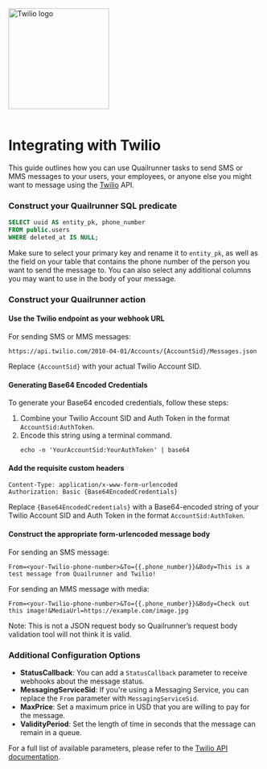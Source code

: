 <img src="https://pages.twilio.com/rs/294-TKB-300/images/twilio-logo-red_2.png" alt="Twilio logo" width="200" style="margin-bottom: 16px;">

# Integrating with Twilio

This guide outlines how you can use Quailrunner tasks to send SMS or MMS messages to your users, your employees, or anyone else you might want to message using the [Twilio](https://www.twilio.com) API.

### Construct your Quailrunner SQL predicate

```sql
SELECT uuid AS entity_pk, phone_number
FROM public.users
WHERE deleted_at IS NULL;
```

Make sure to select your primary key and rename it to `entity_pk`, as well as the field on your table that contains the phone number of the person you want to send the message to. You can also select any additional columns you may want to use in the body of your message.

### Construct your Quailrunner action

#### Use the Twilio endpoint as your webhook URL

For sending SMS or MMS messages:

```
https://api.twilio.com/2010-04-01/Accounts/{AccountSid}/Messages.json
```

Replace `{AccountSid}` with your actual Twilio Account SID.

#### Generating Base64 Encoded Credentials

To generate your Base64 encoded credentials, follow these steps:

1. Combine your Twilio Account SID and Auth Token in the format `AccountSid:AuthToken`.
2. Encode this string using a terminal command.
   ```
   echo -n 'YourAccountSid:YourAuthToken' | base64
   ```

#### Add the requisite custom headers

```
Content-Type: application/x-www-form-urlencoded
Authorization: Basic {Base64EncodedCredentials}
```

Replace `{Base64EncodedCredentials}` with a Base64-encoded string of your Twilio Account SID and Auth Token in the format `AccountSid:AuthToken`.

#### Construct the appropriate form-urlencoded message body

For sending an SMS message:

```
From=<your-Twilio-phone-number>&To={{.phone_number}}&Body=This is a test message from Quailrunner and Twilio!
```

For sending an MMS message with media:

```
From=<your-Twilio-phone-number>&To={{.phone_number}}&Body=Check out this image!&MediaUrl=https://example.com/image.jpg
```

Note: This is not a JSON request body so Quailrunner’s request body validation tool will not think it is valid.

### Additional Configuration Options

- **StatusCallback**: You can add a `StatusCallback` parameter to receive webhooks about the message status.
- **MessagingServiceSid**: If you're using a Messaging Service, you can replace the `From` parameter with `MessagingServiceSid`.
- **MaxPrice**: Set a maximum price in USD that you are willing to pay for the message.
- **ValidityPeriod**: Set the length of time in seconds that the message can remain in a queue.

For a full list of available parameters, please refer to the [Twilio API documentation](https://www.twilio.com/docs/messaging/api/message-resource#create-a-message-resource).

